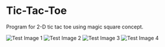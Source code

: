# Tic-Tac-Toe
 Program for 2-D tic tac toe using magic square concept.
 
 ![Test Image 1](https://github.com/illisha/Tic-Tac-Toe-/blob/master/img1.png)
  ![Test Image 2](https://github.com/illisha/Tic-Tac-Toe-/blob/master/img2.png)
   ![Test Image 3](https://github.com/illisha/Tic-Tac-Toe-/blob/master/img3.png)
    ![Test Image 4](https://github.com/illisha/Tic-Tac-Toe-/blob/master/img4.png)
